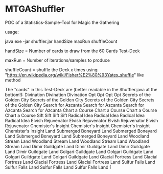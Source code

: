 # MTGAShuffler
POC of a Statistics-Sample-Tool for Magic the Gathering

usage:

java.exe -jar shuffler.jar handSize maxRun shuffleCount

handSize = Number of cards to draw from the 60 Cards Test-Deck

maxRun = Number of iterations/samples to produce

shuffleCount = shuffle the Deck x times using "https://en.wikipedia.org/wiki/Fisher%E2%80%93Yates_shuffle" like method

The "cards" in this Test-Deck are (better readable in the Shuffler.java at the bottom!):
Divination
Divination
Divination
Opt
Opt
Opt
Opt
Secrets of the Golden City
Secrets of the Golden City
Secrets of the Golden City
Secrets of the Golden City
Search for Azcanta
Search for Azcanta
Search for Azcanta
Search for Azcanta
Chart a Course
Chart a Course
Chart a Course
Chart a Course
Sift
Sift
Sift
Sift
Radical Idea
Radical Idea
Radical Idea
Radical Idea
Elvish Rejuvenator
Elvish Rejuvenator
Elvish Rejuvenator
Elvish Rejuvenator
Chemister's Insight
Chemister's Insight
Chemister's Insight
Chemister's Insight
Land Submerged Boneyard
Land Submerged Boneyard
Land Submerged Boneyard
Land Submerged Boneyard
Land Woodland Stream
Land Woodland Stream
Land Woodland Stream
Land Woodland Stream
Land Dimir Guildgate
Land Dimir Guildgate
Land Dimir Guildgate
Land Dimir Guildgate
Land Golgari Guildgate
Land Golgari Guildgate
Land Golgari Guildgate
Land Golgari Guildgate
Land Glacial Fortress
Land Glacial Fortress
Land Glacial Fortress
Land Glacial Fortress
Land Sulfur Falls
Land Sulfur Falls
Land Sulfur Falls
Land Sulfur Falls
Land 1
